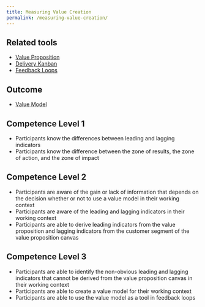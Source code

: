 ```yaml
---
title: Measuring Value Creation
permalink: /measuring-value-creation/
---
```


## Related tools

* [Value Proposition](https://manual.advancedproductowner.com/value-proposition/)
* [Delivery Kanban](https://manual.advancedproductowner.com/delivery-kanban/)
* [Feedback Loops](https://manual.advancedproductowner.com/feedback-loops/)

## Outcome

* [Value Model](https://manual.advancedproductowner.com/value-model/)

## Competence Level 1

* Participants know the differences between leading and lagging indicators
* Participants know the difference between the zone of results, the zone of action, and the zone of impact

## Competence Level 2

* Participants are aware of the gain or lack of information that depends on the decision whether or not to use a value model in their working context
* Participants are aware of the leading and lagging indicators in their working context
* Participants are able to derive leading indicators from the value proposition and lagging indicators from the customer segment of the value proposition canvas

## Competence Level 3

* Participants are able to identify the non-obvious leading and lagging indicators that cannot be derived from the value proposition canvas in their working context
* Participants are able to create a value model for their working context
* Participants are able to use the value model as a tool in feedback loops
